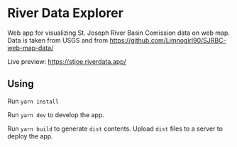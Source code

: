 # River Data Explorer

Web app for visualizing St. Joseph River Basin Comission data on web map. Data is taken from USGS and from https://github.com/Limnogirl90/SJRBC-web-map-data/

Live preview: https://stjoe.riverdata.app/

## Using

Run `yarn install`

Run `yarn dev` to develop the app.

Run `yarn build` to generate `dist` contents. Upload `dist` files to a server to deploy the app.

